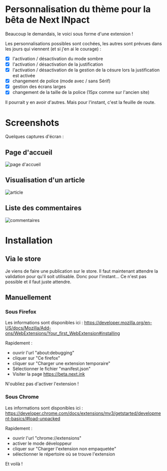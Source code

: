 # Personnalisation du thème pour la bêta de Next INpact

Beaucoup le demandais, le voici sous forme d'une extension ! 

Les personnalisations possibles sont cochées, les autres sont prévues dans les jours qui viennent (et si j'en ai le courage) :
- [x] l'activation / désactivation du mode sombre
- [x] l'activation / désactivation de la justification
- [x] l'activation / désactivation de la gestion de la césure lors la justification est activée
- [x] changement de police (mode avec / sans Sérif)
- [x] gestion des écrans larges
- [x] changement de la taille de la police (15px comme sur l'ancien site)

Il pourrait y en avoir d'autres. Mais pour l'instant, c'est la feuille de route.

# Screenshots

Quelques captures d'écran :
## Page d'accueil
![page d'accueil](assets/screenshots/page-accueil.webp)

## Visualisation d'un article
![article](assets/screenshots/article.webp)

## Liste des commentaires
![commentaires](assets/screenshots/commentaire.webp)

# Installation
## Via le store
Je viens de faire une publication sur le store. Il faut maintenant attendre la validation pour qu'il soit utilisable. Donc pour l'instant... Ce n'est pas possible et il faut juste attendre.

## Manuellement 
### Sous Firefox
Les informations sont disponibles ici : https://developer.mozilla.org/en-US/docs/Mozilla/Add-ons/WebExtensions/Your_first_WebExtension#installing

Rapidement :
- ouvrir l'url "about:debugging"
- cliquer sur "Ce firefox"
- cliquer sur "Charger une extension temporaire"
- Sélectionner le fichier "manifest.json"
- Visiter la page https://beta.next.ink

N'oubliez pas d'activer l'extension !

### Sous Chrome

Les informations sont disponibles ici : https://developer.chrome.com/docs/extensions/mv3/getstarted/development-basics/#load-unpacked

Rapidement :
- ouvrir l'url "chrome://extensions"
- activer le mode développeur
- cliquer sur "Charger l'extension non empaquetée"
- sélectionner le répertoire où se trouve l'extension

Et voilà !

